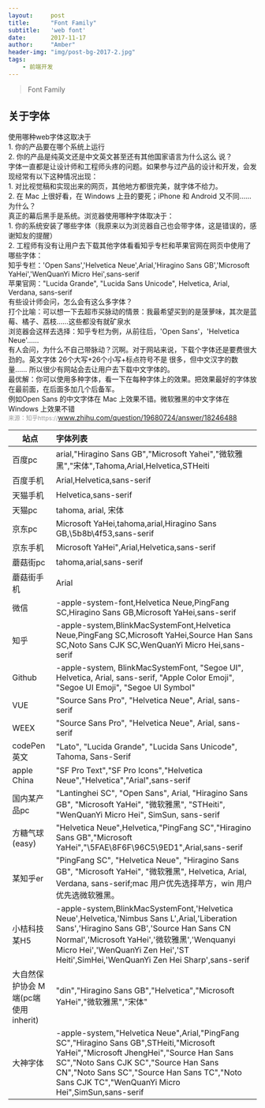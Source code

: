 ```yaml
---
layout:     post
title:      "Font Family"
subtitle:   'web font'
date:       2017-11-17
author:     "Amber"
header-img: "img/post-bg-2017-2.jpg"
tags:
    - 前端开发
---
```

>Font Family
## 关于字体

使用哪种web字体这取决于 <br> 1. 你的产品要在哪个系统上运行<br> 2. 你的产品是纯英文还是中文英文甚至还有其他国家语言为什么这么
说？<br> 字体一直都是让设计师和工程师头疼的问题。如果参与过产品的设计和开发，会发现经常有以下这种情况出现：<br> 1. 对比视觉稿和实现出来的网页，其他地方都很完美，就字体不给力。
<br> 2. 在 Mac 上很好看，在 Windows 上丑的要死；iPhone 和 Android 又不同……为什么？<br> 
真正的幕后黑手是系统。浏览器使用哪种字体取决于：<br> 1. 你的系统安装了哪些字体（我原来以为浏览器自己也会带字体，这是错误的，感谢知友的提醒）<br> 
2. 工程师有没有让用户去下载其他字体看看知乎专栏和苹果官网在网页中使用了哪些字体：<br> 
知乎专栏：'Open Sans','Helvetica Neue',Arial,'Hiragino Sans GB','Microsoft YaHei','WenQuanYi Micro Hei',sans-serif<br> 
苹果官网："Lucida Grande", "Lucida Sans Unicode", Helvetica, Arial, Verdana, sans-serif<br> 
有些设计师会问，怎么会有这么多字体？<br> 
打个比喻：可以想一下去超市买脉动的情景：我最希望买到的是菠萝味，其次是蓝莓、橘子、荔枝……这些都没有就矿泉水<br> 
浏览器会这样去选择：知乎专栏为例，从前往后，'Open Sans'，'Helvetica Neue'……<br> 
有人会问，为什么不自己带脉动？沉啊。对于网站来说，下载个字体还是要费很大劲的。英文字体 26个大写+26个小写+标点符号不是
很多，但中文汉字的数量…… 所以很少有网站会去让用户去下载中文字体的。<br> 
最优解：你可以使用多种字体，看一下在每种字体上的效果。把效果最好的字体放在最前面，在后面多加几个后备军。 <br> 
例如Open Sans 的中文字体在 Mac 上效果不错。微软雅黑的中文字体在 Windows 上效果不错<br>
<a style="color:#999;font-size:12px;">
        来源：知乎https://www.zhihu.com/question/19680724/answer/18246488</a>        



| 站点| 字体列表
| ------------- |:-------------
| 百度pc|arial,"Hiragino Sans GB","Microsoft Yahei","微软雅黑","宋体",Tahoma,Arial,Helvetica,STHeiti
| 百度手机|Arial,Helvetica,sans-serif
| 天猫手机|Helvetica,sans-serif
| 天猫pc|tahoma, arial, 宋体      
|京东pc|Microsoft YaHei,tahoma,arial,Hiragino Sans GB,\5b8b\4f53,sans-serif
|京东手机|Microsoft YaHei",Arial,Helvetica,sans-serif
|蘑菇街pc|tahoma,arial,sans-serif
|蘑菇街手机|Arial
|微信|-apple-system-font,Helvetica Neue,PingFang SC,Hiragino Sans GB,Microsoft YaHei,sans-serif
|知乎|-apple-system,BlinkMacSystemFont,Helvetica Neue,PingFang SC,Microsoft YaHei,Source Han Sans SC,Noto Sans CJK SC,WenQuanYi Micro Hei,sans-serif
|Github|-apple-system, BlinkMacSystemFont, "Segoe UI", Helvetica, Arial, sans-serif, "Apple Color Emoji", "Segoe UI Emoji", "Segoe UI Symbol" 
|VUE|"Source Sans Pro", "Helvetica Neue", Arial, sans-serif
|WEEX|"Source Sans Pro", "Helvetica Neue", Arial, sans-serif
|codePen 英文|"Lato", "Lucida Grande", "Lucida Sans Unicode", Tahoma, Sans-Serif
|apple China|"SF Pro Text","SF Pro Icons","Helvetica Neue","Helvetica","Arial",sans-serif
|国内某产品pc|"Lantinghei SC", "Open Sans", Arial, "Hiragino Sans GB", "Microsoft YaHei", "微软雅黑", "STHeiti", "WenQuanYi Micro Hei", SimSun, sans-serif
|方糖气球(easy)|"Helvetica Neue",Helvetica,"PingFang SC","Hiragino Sans GB","Microsoft YaHei","\5FAE\8F6F\96C5\9ED1",Arial,sans-serif
|某知乎er|"PingFang SC", "Helvetica Neue", "Hiragino Sans GB", "Microsoft YaHei", "微软雅黑", Helvetica, Arial, Verdana, sans-serif;mac 用户优先选择苹方，win 用户优先选微软雅黑。
|小桔科技某H5|-apple-system,BlinkMacSystemFont,'Helvetica Neue',Helvetica,'Nimbus Sans L',Arial,'Liberation Sans','Hiragino Sans GB','Source Han Sans CN Normal','Microsoft YaHei','微软雅黑','Wenquanyi Micro Hei','WenQuanYi Zen Hei','ST Heiti',SimHei,'WenQuanYi Zen Hei Sharp',sans-serif
|大自然保护协会 M端(pc端使用inherit)|"din","Hiragino Sans GB","Helvetica","Microsoft YaHei","微软雅黑","宋体"
|大神字体|-apple-system,"Helvetica Neue",Arial,"PingFang SC","Hiragino Sans GB",STHeiti,"Microsoft YaHei","Microsoft JhengHei","Source Han Sans SC","Noto Sans CJK SC","Source Han Sans CN","Noto Sans SC","Source Han Sans TC","Noto Sans CJK TC","WenQuanYi Micro Hei",SimSun,sans-serif